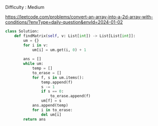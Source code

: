 Difficulty : Medium 

https://leetcode.com/problems/convert-an-array-into-a-2d-array-with-conditions/?envType=daily-question&envId=2024-01-02 

```python
class Solution:
    def findMatrix(self, v: List[int]) -> List[List[int]]:
        um = {}
        for i in v:
            um[i] = um.get(i, 0) + 1
        
        ans = []
        while um:
            temp = []
            to_erase = []
            for f, s in um.items():
                temp.append(f)
                s -= 1
                if s == 0:
                    to_erase.append(f)
                um[f] = s
            ans.append(temp)
            for i in to_erase:
                del um[i]
        return ans
```
